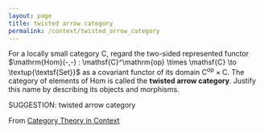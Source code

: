 ```yaml
---
layout: page
title: twisted arrow category
permalink: /context/twisted_arrow_category
---
```

 For a locally small category $\mathsf{C}$, regard the two-sided represented functor $\mathrm{Hom}(-,-) : \mathsf{C}^\mathrm{op} \times \mathsf{C} \to \textup{\textsf{Set}}$ as a covariant functor of its domain $\mathsf{C}^\mathrm{op} \times \mathsf{C}$. The category of elements of $\mathrm{Hom}$ is called the **twisted arrow category**. Justify this name by describing its objects and morphisms.


SUGGESTION: twisted arrow category

From [Category Theory in Context](https://mathgloss.github.io/MathGloss/context.html)